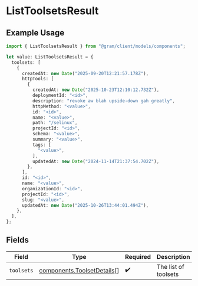 # ListToolsetsResult

## Example Usage

```typescript
import { ListToolsetsResult } from "@gram/client/models/components";

let value: ListToolsetsResult = {
  toolsets: [
    {
      createdAt: new Date("2025-09-20T12:21:57.178Z"),
      httpTools: [
        {
          createdAt: new Date("2025-10-23T12:10:12.732Z"),
          deploymentId: "<id>",
          description: "revoke aw blah upside-down gah greatly",
          httpMethod: "<value>",
          id: "<id>",
          name: "<value>",
          path: "/selinux",
          projectId: "<id>",
          schema: "<value>",
          summary: "<value>",
          tags: [
            "<value>",
          ],
          updatedAt: new Date("2024-11-14T21:37:54.702Z"),
        },
      ],
      id: "<id>",
      name: "<value>",
      organizationId: "<id>",
      projectId: "<id>",
      slug: "<value>",
      updatedAt: new Date("2025-10-26T13:44:01.494Z"),
    },
  ],
};
```

## Fields

| Field                                                                    | Type                                                                     | Required                                                                 | Description                                                              |
| ------------------------------------------------------------------------ | ------------------------------------------------------------------------ | ------------------------------------------------------------------------ | ------------------------------------------------------------------------ |
| `toolsets`                                                               | [components.ToolsetDetails](../../models/components/toolsetdetails.md)[] | :heavy_check_mark:                                                       | The list of toolsets                                                     |